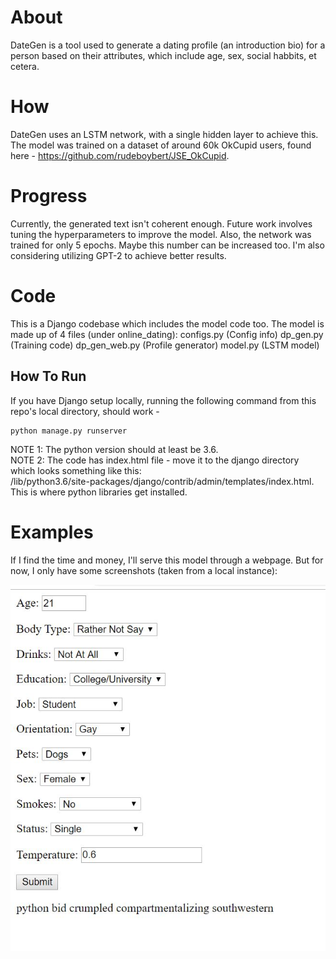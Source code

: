 # About
DateGen is a tool used to generate a dating profile (an introduction bio) for a person based on their attributes, which include age, sex, social habbits, et cetera.

# How
DateGen uses an LSTM network, with a single hidden layer to achieve this. The model was trained on a dataset of around 60k OkCupid users, found here - https://github.com/rudeboybert/JSE_OkCupid.

# Progress
Currently, the generated text isn't coherent enough. Future work involves tuning the hyperparameters to improve the model. Also, the network was trained for only 5 epochs. Maybe this number can be increased too. I'm also considering utilizing GPT-2 to achieve better results.

# Code
This is a Django codebase which includes the model code too. The model is made up of 4 files (under online_dating):
configs.py (Config info)
dp_gen.py (Training code)
dp_gen_web.py (Profile generator)
model.py (LSTM model)

## How To Run
If you have Django setup locally, running the following command from this repo's local directory, should work -
```
python manage.py runserver
```
NOTE 1: The python version should at least be 3.6.  
NOTE 2: The code has index.html file - move it to the django directory which looks something like this:  
        <prefix>/lib/python3.6/site-packages/django/contrib/admin/templates/index.html.  
        This is where python libraries get installed.

# Examples
If I find the time and money, I'll serve this model through a webpage. But for now, I only have some screenshots (taken from a local instance):

![](example_run.JPG)
